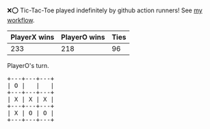 :x::o: Tic-Tac-Toe played indefinitely by github action runners! See [my workflow](.github/workflows/play.yaml).

|PlayerX wins|PlayerO wins|Ties|
|-|-|-|
|233|218|96|

PlayerO's turn.

<pre>
+---+---+---+
| O |   |   |
+---+---+---+
| X | X | X |
+---+---+---+
| X | O | O |
+---+---+---+
</pre>
